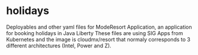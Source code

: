 # holidays
Deployables and other yaml files for ModeResort Application, an application for booking holidays in Java Liberty
These files are using SIG Apps from Kubernetes and the image is cloudmx/resort that normaly corresponds to 3 different architectures (Intel, Power and Z). 
